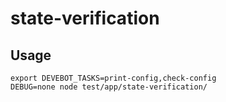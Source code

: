 # state-verification

## Usage

```
export DEVEBOT_TASKS=print-config,check-config
DEBUG=none node test/app/state-verification/
```

